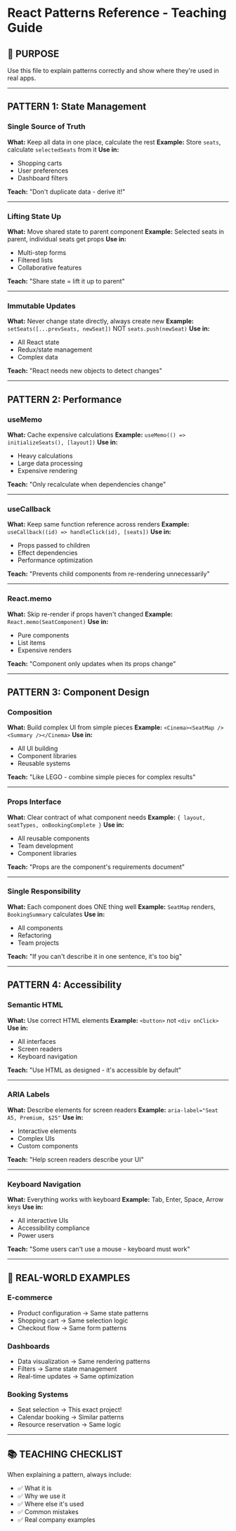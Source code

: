 # React Patterns Reference - Teaching Guide

## 🎯 PURPOSE
Use this file to explain patterns correctly and show where they're used in real apps.

---

## PATTERN 1: State Management

### Single Source of Truth
**What:** Keep all data in one place, calculate the rest
**Example:** Store `seats`, calculate `selectedSeats` from it
**Use in:**
- Shopping carts
- User preferences
- Dashboard filters

**Teach:** "Don't duplicate data - derive it!"

---

### Lifting State Up
**What:** Move shared state to parent component
**Example:** Selected seats in parent, individual seats get props
**Use in:**
- Multi-step forms
- Filtered lists
- Collaborative features

**Teach:** "Share state = lift it up to parent"

---

### Immutable Updates
**What:** Never change state directly, always create new
**Example:** `setSeats([...prevSeats, newSeat])` NOT `seats.push(newSeat)`
**Use in:**
- All React state
- Redux/state management
- Complex data

**Teach:** "React needs new objects to detect changes"

---

## PATTERN 2: Performance

### useMemo
**What:** Cache expensive calculations
**Example:** `useMemo(() => initializeSeats(), [layout])`
**Use in:**
- Heavy calculations
- Large data processing
- Expensive rendering

**Teach:** "Only recalculate when dependencies change"

---

### useCallback
**What:** Keep same function reference across renders
**Example:** `useCallback((id) => handleClick(id), [seats])`
**Use in:**
- Props passed to children
- Effect dependencies
- Performance optimization

**Teach:** "Prevents child components from re-rendering unnecessarily"

---

### React.memo
**What:** Skip re-render if props haven't changed
**Example:** `React.memo(SeatComponent)`
**Use in:**
- Pure components
- List items
- Expensive renders

**Teach:** "Component only updates when its props change"

---

## PATTERN 3: Component Design

### Composition
**What:** Build complex UI from simple pieces
**Example:** `<Cinema><SeatMap /><Summary /></Cinema>`
**Use in:**
- All UI building
- Component libraries
- Reusable systems

**Teach:** "Like LEGO - combine simple pieces for complex results"

---

### Props Interface
**What:** Clear contract of what component needs
**Example:** `{ layout, seatTypes, onBookingComplete }`
**Use in:**
- All reusable components
- Team development
- Component libraries

**Teach:** "Props are the component's requirements document"

---

### Single Responsibility
**What:** Each component does ONE thing well
**Example:** `SeatMap` renders, `BookingSummary` calculates
**Use in:**
- All components
- Refactoring
- Team projects

**Teach:** "If you can't describe it in one sentence, it's too big"

---

## PATTERN 4: Accessibility

### Semantic HTML
**What:** Use correct HTML elements
**Example:** `<button>` not `<div onClick>`
**Use in:**
- All interfaces
- Screen readers
- Keyboard navigation

**Teach:** "Use HTML as designed - it's accessible by default"

---

### ARIA Labels
**What:** Describe elements for screen readers
**Example:** `aria-label="Seat A5, Premium, $25"`
**Use in:**
- Interactive elements
- Complex UIs
- Custom components

**Teach:** "Help screen readers describe your UI"

---

### Keyboard Navigation
**What:** Everything works with keyboard
**Example:** Tab, Enter, Space, Arrow keys
**Use in:**
- All interactive UIs
- Accessibility compliance
- Power users

**Teach:** "Some users can't use a mouse - keyboard must work"

---

## 🚀 REAL-WORLD EXAMPLES

### E-commerce
- Product configuration → Same state patterns
- Shopping cart → Same selection logic
- Checkout flow → Same form patterns

### Dashboards
- Data visualization → Same rendering patterns
- Filters → Same state management
- Real-time updates → Same optimization

### Booking Systems
- Seat selection → This exact project!
- Calendar booking → Similar patterns
- Resource reservation → Same logic

---

## 📚 TEACHING CHECKLIST

When explaining a pattern, always include:
- ✅ What it is
- ✅ Why we use it
- ✅ Where else it's used
- ✅ Common mistakes
- ✅ Real company examples